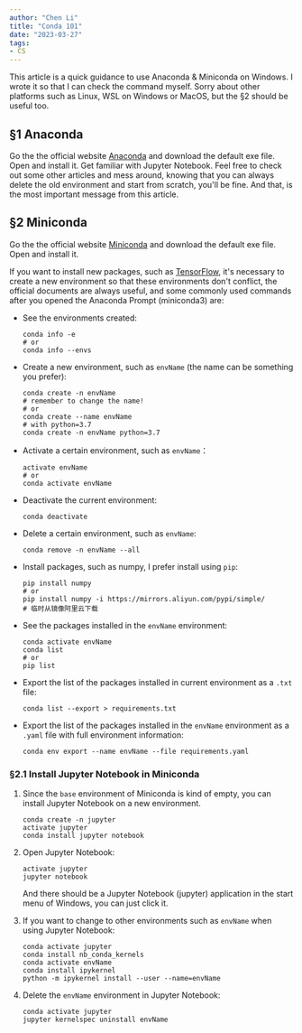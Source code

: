 ```yaml
---
author: "Chen Li"
title: "Conda 101"
date: "2023-03-27"
tags: 
- CS
---
```


This article is a quick guidance to use Anaconda & Miniconda on Windows. I wrote it so that I can check the command myself. Sorry about other platforms such as Linux, WSL on Windows or MacOS, but the §2 should be useful too.

## §1 Anaconda

Go the the official website [Anaconda](https://www.anaconda.com/) and download the default exe file. Open and install it. Get familiar with Jupyter Notebook. Feel free to check out some other articles and mess around, knowing that you can always delete the old environment and start from scratch, you'll be fine. And that, is the most important message from this article.

## §2 Miniconda

Go the the official website [Miniconda](https://docs.conda.io/en/latest/miniconda.html) and download the default exe file. Open and install it.

If you want to install new packages, such as [TensorFlow](https://docs.anaconda.com/anaconda/user-guide/tasks/tensorflow/), it's necessary to create a new environment so that these environments don't conflict, the official documents are always useful, and some commonly used commands after you opened the Anaconda Prompt (miniconda3) are:

- See the environments created:

    ```Shell
    conda info -e
    # or
    conda info --envs
    ```

- Create a new environment, such as `envName` (the name can be something you prefer):

    ```Shell
    conda create -n envName
    # remember to change the name!
    # or
    conda create --name envName
    # with python=3.7
    conda create -n envName python=3.7
    ```

- Activate a certain environment, such as `envName`：

	```Shell
    activate envName
    # or
    conda activate envName
    ```

- Deactivate the current environment:

	```Shell
    conda deactivate
    ```

- Delete a certain environment, such as `envName`:

	```Shell
    conda remove -n envName --all
    ```

- Install packages, such as numpy, I prefer install using `pip`:

	```Shell
    pip install numpy
    # or
    pip install numpy -i https://mirrors.aliyun.com/pypi/simple/
    # 临时从镜像阿里云下载
    ```

- See the packages installed in the `envName` environment:

	```Shell
    conda activate envName
    conda list
    # or
    pip list
    ```

- Export the list of the packages installed in current environment as a `.txt` file:

	```Shell
    conda list --export > requirements.txt
    ```

- Export the list of the packages installed in the `envName` environment as a `.yaml` file with full environment information:

	```Shell
    conda env export --name envName --file requirements.yaml
    ```

### §2.1 Install Jupyter Notebook in Miniconda

1. Since the `base` environment of Miniconda is kind of empty, you can install Jupyter Notebook on a new environment.

	```Shell
    conda create -n jupyter
    activate jupyter
    conda install jupyter notebook
    ```

2. Open Jupyter Notebook:

	```Shell
    activate jupyter
    jupyter notebook
    ```

	And there should be a Jupyter Notebook (jupyter) application in the start menu of Windows, you can just click it.

3. If you want to change to other environments such as `envName` when using Jupyter Notebook:

	```Shell
    conda activate jupyter
    conda install nb_conda_kernels
    conda activate envName
    conda install ipykernel
    python -m ipykernel install --user --name=envName
    ```

4. Delete the `envName` environment in Jupyter Notebook:

	```Shell
    conda activate jupyter
    jupyter kernelspec uninstall envName
    ```